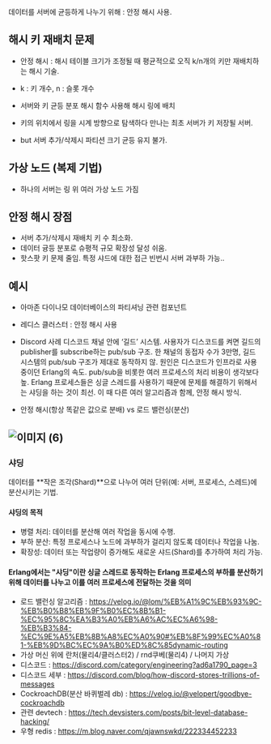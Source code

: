 데이터를 서버에 균등하게 나누기 위해 : 안정 해시 사용.

## 해시 키 재배치 문제
- 안정 해시 : 해시 테이블 크기가 조정될 때 평균적으로 오직 k/n개의 키만 재배치하는 해시 기술.
- k : 키 개수, n : 슬롯 개수

- 서버와 키 균등 분포 해시 함수 사용해 해시 링에 배치
- 키의 위치에서 링을 시계 방향으로 탐색하다 만나는 최초 서버가 키 저장될 서버.

- but 서버 추가/삭제시 파티션 크기 균등 유지 불가.

## 가상 노드 (복제 기법)
- 하나의 서버는 링 위 여러 가상 노드 가짐

## 안정 해시 장점
- 서버 추가/삭제시 재배치 키 수 최소화.
- 데이터 귱등 분포로 슈평적 규모 확장성 달성 쉬움.
- 핫스팟 키 문제 줄임. 특정 샤드에 대한 접근 빈번시 서버 과부하 가능..

## 예시
- 아마존 다이나모 데이터베이스의 파티셔닝 관련 컴포넌트
- 레디스 클러스터 : 안정 해시 사용
- Discord 사례
디스코드 채널 안에 ‘길드’ 시스템. 사용자가 디스코드를 켜면 길드의 publisher를 subscribe하는 pub/sub 구조.
한 채널의 동접자 수가 3만명, 길드 시스템의 pub/sub 구조가 제대로 동작하지 않. 원인은 디스코드가 인프라로 사용 중이던 Erlang의 속도. pub/sub을 비롯한 여러 프로세스의 처리 비용이 생각보다 높.
Erlang 프로세스들은 싱글 스레드를 사용하기 때문에 문제를 해결하기 위해서는 샤딩을 하는 것이 최선. 이 때 다른 여러 알고리즘과 함께, 안정 해시 방식.


- 안정 해시(항상 똑같은 값으로 분배) vs 로드 밸런싱(분산)

![이미지 (6)](https://github.com/user-attachments/assets/a8694537-9fa9-43f0-8210-cfa287b0df36)
---
### 샤딩 
데이터를 **작은 조각(Shard)**으로 나누어 여러 단위(예: 서버, 프로세스, 스레드)에 분산시키는 기법.

#### 샤딩의 목적
- 병렬 처리: 데이터를 분산해 여러 작업을 동시에 수행.
- 부하 분산: 특정 프로세스나 노드에 과부하가 걸리지 않도록 데이터나 작업을 나눔.
- 확장성: 데이터 또는 작업량이 증가해도 새로운 샤드(Shard)를 추가하여 처리 가능.

#### Erlang에서는 "샤딩"이란 싱글 스레드로 동작하는 Erlang 프로세스의 부하를 분산하기 위해 데이터를 나누고 이를 여러 프로세스에 전달하는 것을 의미

- 로드 밸런싱 알고리즘 : https://velog.io/@lom/%EB%A1%9C%EB%93%9C-%EB%B0%B8%EB%9F%B0%EC%8B%B1-%EC%95%8C%EA%B3%A0%EB%A6%AC%EC%A6%98-%EB%B3%84-%EC%9E%A5%EB%8B%A8%EC%A0%90#%EB%8F%99%EC%A0%81-%EB%9D%BC%EC%9A%B0%ED%8C%85dynamic-routing
- 가상 머신 위에 란처(물리4/클러스터2) / rnd쿠베(물리4) / 나머지 가상
- 디스코드 : https://discord.com/category/engineering?ad6a1790_page=3
- 디스코드 세부 : https://discord.com/blog/how-discord-stores-trillions-of-messages
- CockroachDB(분산 바퀴벌레 db) : https://velog.io/@velopert/goodbye-cockroachdb
- 관련 devtech : https://tech.devsisters.com/posts/bit-level-database-hacking/
- 우형 redis : https://m.blog.naver.com/qjawnswkd/222334452233


